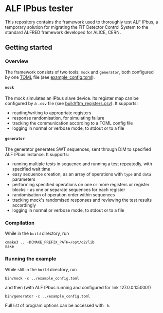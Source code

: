 # ALF IPbus tester
This repository contains the framework used to thoroughly test [ALF IPbus](https://github.com/VictorPierozak/ALFIPbus), a temporary solution for migrating the FIT Detector Control System to the standard ALFRED framework developed for ALICE, CERN.

## Getting started
### Overview
The framework consists of two tools: `mock` and `generator`, both configured by one [TOML](https://toml.io/en/) file (see [example_config.toml](example_config.toml)).

#### `mock`
The mock simulates an IPbus slave device. Its register map can be configured by a `.csv` file (see [build/ftm_registers.csv](build/ftm_registers.csv)). It supports:
- reading/writing to appropriate registers
- response randomisation, for simulating failure
- tracking the communication according to a TOML config file
- logging in normal or verbose mode, to stdout or to a file

#### `generator`
The generator generates SWT sequences, sent through DIM to specified ALF IPbus instance. It supports:
- running multiple tests in sequence and running a test repeatedly, with specified wait time
- easy sequence creation, as an array of operations with `type` and `data` parameters
- performing specified operations on one or more registers or register blocks - as one or separate sequences for each register
- randomisation of operation order within sequences
- tracking mock's randomised responses and reviewing the test results accordingly
- logging in normal or verbose mode, to stdout or to a file

### Compilation
While in the `build` directory, run
```
cmake3 .. -DCMAKE_PREFIX_PATH=/opt/o2/lib
make
```

### Running the example
While still in the `build` directory, run
```
bin/mock -c ../example_config.toml
```
and then (with ALF IPbus running and configured for link 127.0.0.1:50001)
```
bin/generator -c ../example_config.toml
```
Full list of program options can be accessed with `-h`.
